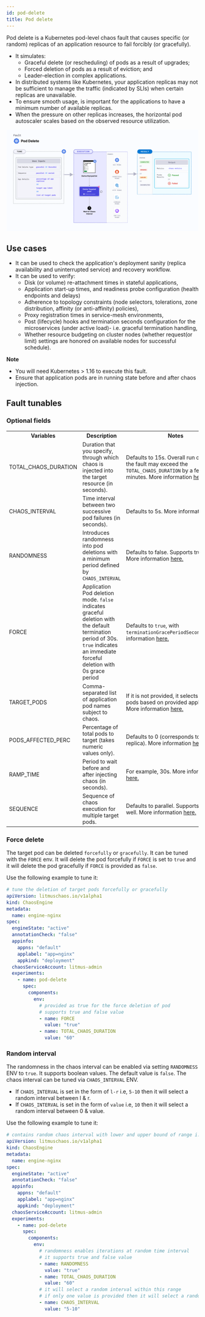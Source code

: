 ```yaml
---
id: pod-delete
title: Pod delete
---
```


Pod delete is a Kubernetes pod-level chaos fault that causes specific (or random) replicas of an application resource to fail forcibly (or gracefully).
- It simulates:
  - Graceful delete (or rescheduling) of pods as a result of upgrades; 
  - Forced deletion of pods as a result of eviction; and 
  - Leader-election in complex applications.
- In distributed systems like Kubernetes, your application replicas may not be sufficient to manage the traffic (indicated by SLIs) when certain replicas are unavailable.
- To ensure smooth usage, is important for the applications to have a minimum number of available replicas.
- When the pressure on other replicas increases, the horizontal pod autoscaler scales based on the observed resource utilization.

![Pod Delete](./static/images/pod-delete.png)

## Use cases

- It can be used to check the application's deployment sanity (replica availability and uninterrupted service) and recovery workflow.
- It can be used to verify:
  - Disk (or volume) re-attachment times in stateful applications, 
  - Application start-up times, and readiness probe configuration (health endpoints and delays)
  - Adherence to topology constraints (node selectors, tolerations, zone distribution, affinity (or anti-affinity) policies),
  - Proxy registration times in service-mesh environments, 
  - Post (lifecycle) hooks and termination seconds configuration for the microservices (under active load)- i.e. graceful termination handling, 
  - Whether resource budgeting on cluster nodes (whether request(or limit) settings are honored on available nodes for successful schedule).


**Note**
- You will need Kubernetes > 1.16 to execute this fault.
- Ensure that application pods are in running state before and after chaos injection.


## Fault tunables
<h3>Optional fields</h3>
    <table>
      <tr>
        <th> Variables </th>
        <th> Description </th>
        <th> Notes </th>
      </tr>
      <tr>
        <td> TOTAL_CHAOS_DURATION </td>
        <td> Duration that you specify, through which chaos is injected into the target resource (in seconds).</td>
        <td> Defaults to 15s. Overall run duration of the fault may exceed the <code>TOTAL_CHAOS_DURATION</code> by a few minutes. More information <a href = "https://developer.harness.io/docs/chaos-engineering/chaos-faults/common-tunables-for-all-faults#duration-of-the-chaos">here.</a></td>
      </tr>
      <tr>
        <td> CHAOS_INTERVAL </td>
        <td> Time interval between two successive pod failures (in seconds). </td>
        <td> Defaults to 5s. More information <a href= "https://developer.harness.io/docs/chaos-engineering/chaos-faults/common-tunables-for-all-faults#chaos-interval">here.</a></td>
      </tr>
      <tr>
        <td> RANDOMNESS </td>
        <td> Introduces randomness into pod deletions with a minimum period defined by <code>CHAOS_INTERVAL</code> </td>
        <td> Defaults to false. Supports true as well. More information <a href= "https://developer.harness.io/docs/chaos-engineering/chaos-faults/kubernetes/pod/pod-delete#random-interval">here.</a> </td>
      </tr>
      <tr>
        <td> FORCE </td>
        <td> Application Pod deletion mode. <code>false</code> indicates graceful deletion with the default termination period of 30s. <code>true</code> indicates an immediate forceful deletion with 0s grace period</td>
        <td> Defaults to <code>true</code>, with <code>terminationGracePeriodSeconds=0</code>.More information <a href= "https://developer.harness.io/docs/chaos-engineering/chaos-faults/kubernetes/pod/pod-delete#force-delete">here.</a> </td>
      </tr>
      <tr>
        <td> TARGET_PODS </td>
        <td> Comma-separated list of application pod names subject to chaos. </td>
        <td> If it is not provided, it selects target pods based on provided appLabels. More information <a href= "https://developer.harness.io/docs/chaos-engineering/chaos-faults/kubernetes/pod/common-tunables-for-pod-faults#target-specific-pods">here.</a> </td>
      </tr>
      <tr>
        <td> PODS_AFFECTED_PERC </td>
        <td> Percentage of total pods to target (takes numeric values only). </td>
        <td> Defaults to 0 (corresponds to 1 replica). More information <a href= "https://developer.harness.io/docs/chaos-engineering/chaos-faults/kubernetes/pod/common-tunables-for-pod-faults#pod-affected-percentage">here.</a> </td>
      </tr>
      <tr>
        <td> RAMP_TIME </td>
        <td> Period to wait before and after injecting chaos (in seconds). </td>
        <td> For example, 30s. More information <a href= "https://developer.harness.io/docs/chaos-engineering/chaos-faults/common-tunables-for-all-faults#ramp-time">here.</a></td>
      </tr>
      <tr>
        <td> SEQUENCE </td>
        <td> Sequence of chaos execution for multiple target pods. </td>
        <td> Defaults to parallel. Supports serial as well. More information <a href= "https://developer.harness.io/docs/chaos-engineering/chaos-faults/common-tunables-for-all-faults#sequence-of-chaos-execution">here.</a></td>
      </tr>
    </table>


### Force delete

The target pod can be deleted `forcefully` or `gracefully`. It can be tuned with the `FORCE` env. It will delete the pod forcefully if `FORCE` is set to `true` and it will delete the pod gracefully if `FORCE` is provided as `false`.

Use the following example to tune it:

[embedmd]: # "./static/manifests/pod-delete/force.yaml yaml"

```yaml
# tune the deletion of target pods forcefully or gracefully
apiVersion: litmuschaos.io/v1alpha1
kind: ChaosEngine
metadata:
  name: engine-nginx
spec:
  engineState: "active"
  annotationCheck: "false"
  appinfo:
    appns: "default"
    applabel: "app=nginx"
    appkind: "deployment"
  chaosServiceAccount: litmus-admin
  experiments:
    - name: pod-delete
      spec:
        components:
          env:
            # provided as true for the force deletion of pod
            # supports true and false value
            - name: FORCE
              value: "true"
            - name: TOTAL_CHAOS_DURATION
              value: "60"
```

### Random interval

The randomness in the chaos interval can be enabled via setting `RANDOMNESS` ENV to `true`. It supports boolean values. The default value is `false`.
The chaos interval can be tuned via `CHAOS_INTERVAL` ENV.

- If `CHAOS_INTERVAL` is set in the form of `l-r` i.e, `5-10` then it will select a random interval between l & r.
- If `CHAOS_INTERVAL` is set in the form of `value` i.e, `10` then it will select a random interval between 0 & value.

Use the following example to tune it:

[embedmd]: # "./static/manifests/pod-delete/randomness-interval.yaml yaml"

```yaml
# contains random chaos interval with lower and upper bound of range i.e [l,r]
apiVersion: litmuschaos.io/v1alpha1
kind: ChaosEngine
metadata:
  name: engine-nginx
spec:
  engineState: "active"
  annotationCheck: "false"
  appinfo:
    appns: "default"
    applabel: "app=nginx"
    appkind: "deployment"
  chaosServiceAccount: litmus-admin
  experiments:
    - name: pod-delete
      spec:
        components:
          env:
            # randomness enables iterations at random time interval
            # it supports true and false value
            - name: RANDOMNESS
              value: "true"
            - name: TOTAL_CHAOS_DURATION
              value: "60"
            # it will select a random interval within this range
            # if only one value is provided then it will select a random interval within 0-CHAOS_INTERVAL range
            - name: CHAOS_INTERVAL
              value: "5-10"
```

